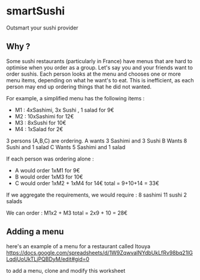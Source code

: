 # smartSushi
Outsmart your sushi provider

## Why ?

Some sushi restaurants (particularly in France) have menus that are hard to optimise when you order as a group.
Let's say you and your friends want to order sushis. Each person looks at the menu and chooses one or more menu items, 
depending on what he want's to eat. 
This is inefficient, as each person may end up ordering things that he did not wanted.

For example, a simplified menu has the following items : 
- M1 : 4xSashimi, 3x Sushi , 1 salad for 9€
- M2 : 10xSashimi for 12€
- M3 : 8xSushi for 10€
- M4 : 1xSalad for 2€

3 persons (A,B,C) are ordering. 
A wants 3 Sashimi and 3 Sushi
B Wants 8 Sushi and 1 salad
C Wants 5 Sashimi and 1 salad 

If each person was ordering alone : 
- A would order 1xM1 for 9€
- B would order 1xM3 for 10€
- C would order 1xM2 + 1xM4 for 14€
total = 9+10+14 = 33€

If we aggregate the requirements, we would require : 
8 sashimi
11 sushi
2 salads

We can order : 
M1x2 + M3 
total = 2x9 + 10 = 28€


## Adding a menu

here's an example of a menu for a restaurant called Itouya
https://docs.google.com/spreadsheets/d/1W9ZqwvalNYdbUkLfRv98bq21lGLqdjUoUkTLjPQBDyM/edit#gid=0

to add a menu, clone and modify this worksheet
